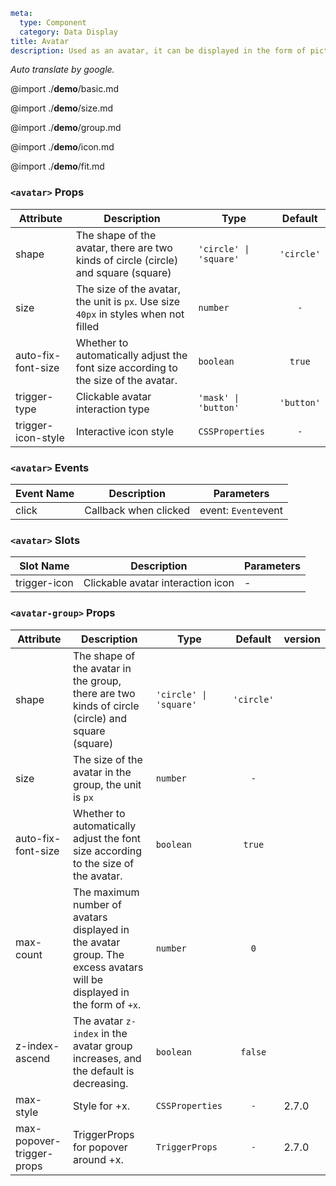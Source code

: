 ```yaml
meta:
  type: Component
  category: Data Display
title: Avatar
description: Used as an avatar, it can be displayed in the form of pictures, icons or characters.
```

*Auto translate by google.*

@import ./__demo__/basic.md

@import ./__demo__/size.md

@import ./__demo__/group.md

@import ./__demo__/icon.md

@import ./__demo__/fit.md


### `<avatar>` Props

|Attribute|Description|Type|Default|
|---|---|---|:---:|
|shape|The shape of the avatar, there are two kinds of circle (circle) and square (square)|`'circle' \| 'square'`|`'circle'`|
|size|The size of the avatar, the unit is `px`. Use size `40px` in styles when not filled|`number`|`-`|
|auto-fix-font-size|Whether to automatically adjust the font size according to the size of the avatar.|`boolean`|`true`|
|trigger-type|Clickable avatar interaction type|`'mask' \| 'button'`|`'button'`|
|trigger-icon-style|Interactive icon style|`CSSProperties`|`-`|
### `<avatar>` Events

|Event Name|Description|Parameters|
|---|---|---|
|click|Callback when clicked|event: `Event`event|
### `<avatar>` Slots

|Slot Name|Description|Parameters|
|---|---|---|
|trigger-icon|Clickable avatar interaction icon|-|




### `<avatar-group>` Props

|Attribute|Description|Type|Default|version|
|---|---|---|:---:|:---|
|shape|The shape of the avatar in the group, there are two kinds of circle (circle) and square (square)|`'circle' \| 'square'`|`'circle'`||
|size|The size of the avatar in the group, the unit is `px`|`number`|`-`||
|auto-fix-font-size|Whether to automatically adjust the font size according to the size of the avatar.|`boolean`|`true`||
|max-count|The maximum number of avatars displayed in the avatar group. The excess avatars will be displayed in the form of `+x`.|`number`|`0`||
|z-index-ascend|The avatar `z-index` in the avatar group increases, and the default is decreasing.|`boolean`|`false`||
|max-style|Style for +x.|`CSSProperties`|`-`|2.7.0|
|max-popover-trigger-props|TriggerProps for popover around +x.|`TriggerProps`|`-`|2.7.0|


